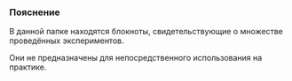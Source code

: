 ### Пояснение

В данной папке находятся блокноты, свидетельствующие о множестве проведённых экспериментов.

Они не предназначены для непосредственного использования на практике.
